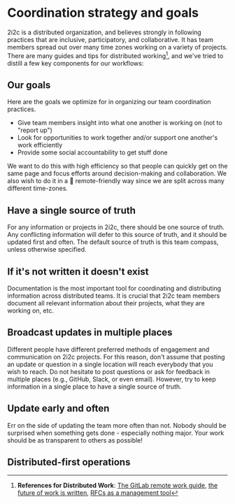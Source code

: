 # Coordination strategy and goals

2i2c is a distributed organization, and believes strongly in following practices that are inclusive, participatory, and collaborative.
It has team members spread out over many time zones working on a variety of projects. 
There are many guides and tips for distributed working[^distributed-work1], and we've tried to distill a few key components for our workflows:

## Our goals

Here are the goals we optimize for in organizing our team coordination practices.

- Give team members insight into what one another is working on (not to "report up")
- Look for opportunities to work together and/or support one another's work efficiently
- Provide some social accountability to get stuff done

We want to do this with high efficiency so that people can quickly get on the same page and focus efforts around decision-making and collaboration.
We also wish to do it in a 💯 remote-friendly way since we are split across many different time-zones.

## Have a single source of truth

For any information or projects in 2i2c, there should be one source of truth. Any conflicting information will defer to this source of truth, and it should be updated first and often. The default source of truth is this team compass, unless otherwise specified.

## If it's not written it doesn't exist

Documentation is the most important tool for coordinating and distributing information across distributed teams. It is crucial that 2i2c team members document all relevant information about their projects, what they are working on, etc.

## Broadcast updates in multiple places

Different people have different preferred methods of engagement and communication on 2i2c projects. For this reason, don't assume that posting an update or question in a single location will reach everybody that you wish to reach. Do not hesitate to post questions or ask for feedback in multiple places (e.g., GitHub, Slack, or even email). However, try to keep information in a single place to have a single source of truth.

## Update early and often

Err on the side of updating the team more often than not.  Nobody should be surprised when something gets done - especially nothing major. Your work should be as transparent to others as possible!

## Distributed-first operations

[^distributed-work1]: **References for Distributed Work**: [The GitLab remote work guide](https://about.gitlab.com/company/culture/all-remote/guide/), [the future of work is written](https://increment.com/remote/future-of-work-is-written/), [RFCs as a management tool](https://buriti.ca/6-lessons-i-learned-while-implementing-technical-rfcs-as-a-management-tool-34687dbf46cb)